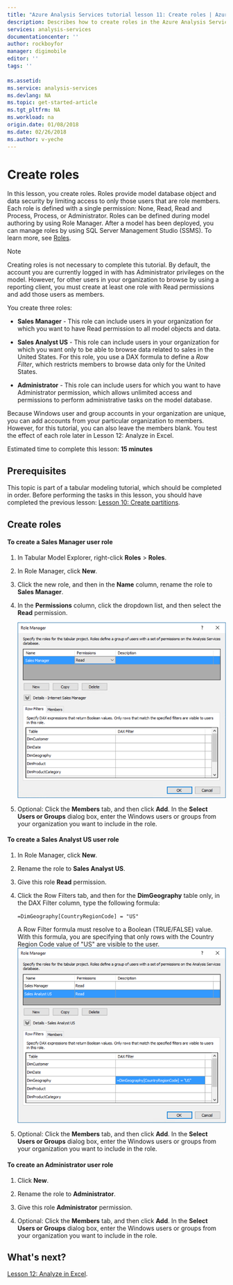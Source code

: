 ```yaml
---
title: "Azure Analysis Services tutorial lesson 11: Create roles | Azure"
description: Describes how to create roles in the Azure Analysis Services tutorial project. 
services: analysis-services
documentationcenter: ''
author: rockboyfor
manager: digimobile
editor: ''
tags: ''

ms.assetid: 
ms.service: analysis-services
ms.devlang: NA
ms.topic: get-started-article
ms.tgt_pltfrm: NA
ms.workload: na
origin.date: 01/08/2018
ms.date: 02/26/2018
ms.author: v-yeche
---
```

# Create roles

In this lesson, you create roles. Roles provide model database object and data security by limiting access to only those users that are role members. Each role is defined with a single permission: None, Read, Read and Process, Process, or Administrator. Roles can be defined during model authoring by using Role Manager. After a model has been deployed, you can manage roles by using SQL Server Management Studio (SSMS). To learn more, see [Roles](https://docs.microsoft.com/sql/analysis-services/tabular-models/roles-ssas-tabular).

> [!NOTE]  
> Creating roles is not necessary to complete this tutorial. By default, the account you are currently logged in with has Administrator privileges on the model. However, for other users in your organization to browse by using a reporting client, you must create at least one role with Read permissions and add those users as members.  

You create three roles:  

-   **Sales Manager** - This role can include users in your organization for which you want to have Read permission to all model objects and data.  

-   **Sales Analyst US** - This role can include users in your organization for which you want only to be able to browse data related to sales in the United States. For this role, you use a DAX formula to define a *Row Filter*, which restricts members to browse data only for the United States.  

-   **Administrator** - This role can include users for which you want to have Administrator permission, which allows unlimited access and permissions to perform administrative tasks on the model database.  

Because Windows user and group accounts in your organization are unique, you can add accounts from your particular organization to members. However, for this tutorial, you can also leave the members blank. You test the effect of each role later in Lesson 12: Analyze in Excel.  

Estimated time to complete this lesson: **15 minutes**  

## Prerequisites  
This topic is part of a tabular modeling tutorial, which should be completed in order. Before performing the tasks in this lesson, you should have completed the previous lesson: [Lesson 10: Create partitions](../tutorials/aas-lesson-10-create-partitions.md).  

## Create roles  

#### To create a Sales Manager user role  

1.  In Tabular Model Explorer, right-click **Roles** > **Roles**.  

2.  In Role Manager, click **New**.  

3.  Click the new role, and then in the **Name** column, rename the role to **Sales Manager**.  

4.  In the **Permissions** column, click the dropdown list, and then select the **Read** permission. 

    ![aas-lesson11-new-role](../tutorials/media/aas-lesson11-new-role.png) 

5.  Optional: Click the **Members** tab, and then click **Add**. In the **Select Users or Groups** dialog box, enter the Windows users or groups from your organization you want to include in the role.  

#### To create a Sales Analyst US user role  

1.  In Role Manager, click **New**.    

2.  Rename the role to **Sales Analyst US**.  

3.  Give this role **Read** permission.  

4.  Click the Row Filters tab, and then for the **DimGeography** table only, in the DAX Filter column, type the following formula:  

    ```Administrator
    =DimGeography[CountryRegionCode] = "US" 
    ```

    A Row Filter formula must resolve to a Boolean (TRUE/FALSE) value. With this formula, you are specifying that only rows with the Country Region Code value of "US" are visible to the user.  
    ![aas-lesson11-role-filter](../tutorials/media/aas-lesson11-role-filter.png) 

6.  Optional: Click the **Members** tab, and then click **Add**. In the **Select Users or Groups** dialog box, enter the Windows users or groups from your organization you want to include in the role.  

#### To create an Administrator user role  

1.  Click **New**.  

2.  Rename the role to **Administrator**.  

3.  Give this role **Administrator** permission.  

4.  Optional: Click the **Members** tab, and then click **Add**. In the **Select Users or Groups** dialog box, enter the Windows users or groups from your organization you want to include in the role. 

## What's next?
[Lesson 12: Analyze in Excel](../tutorials/aas-lesson-12-analyze-in-excel.md).

<!--Update_Description: update meta properties, wording update -->